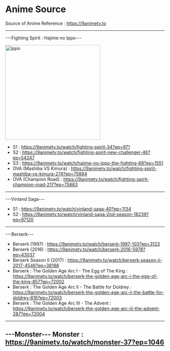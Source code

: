 # Anime Source
Source of Anime
Reference : https://9animetv.to

----------------------------------------------------------------------------------------------------
---Fighting Spirit : Hajime no Ippo---


<img src="![Volume_1](https://github.com/user-attachments/assets/dfc82243-3860-46ba-9e61-f4a771df9465)" alt="ippo" width="300"/>


* S1 : https://9animetv.to/watch/fighting-spirit-34?ep=971
* S2 : https://9animetv.to/watch/fighting-spirit-new-challenger-46?ep=54247
* S3 : https://9animetv.to/watch/hajime-no-ippo-the-fighting-68?ep=1551
* OVA (Mashiba VS Kimura) : https://9animetv.to/watch/fighting-spirit-mashiba-vs-kimura-274?ep=75884
* OVA (Champion Road) : https://9animetv.to/watch/fighting-spirit-champion-road-217?ep=75883
----------------------------------------------------------------------------------------------------
---Vinland Saga---
* S1 : https://9animetv.to/watch/vinland-saga-40?ep=1134
* S2 : https://9animetv.to/watch/vinland-saga-2nd-season-18239?ep=97120
----------------------------------------------------------------------------------------------------
---Berserk---
* Berserk (1997) : https://9animetv.to/watch/berserk-1997-103?ep=3123
* Berserk (2016) : https://9animetv.to/watch/berserk-2016-5978?ep=43037
* Berserk Season II (2017) : https://9animetv.to/watch/berserk-season-ii-2017-4546?ep=38188
* Berserk : The Golden Age Arc I - The Egg of The King : https://9animetv.to/watch/berserk-the-golden-age-arc-i-the-egg-of-the-king-857?ep=72002
* Berserk : The Golden Age Arc II - The Battle for Doldrey : https://9animetv.to/watch/berserk-the-golden-age-arc-ii-the-battle-for-doldrey-616?ep=72003
* Berserk : The Golden Age Arc III - The Advent : https://9animetv.to/watch/berserk-the-golden-age-arc-iii-the-advent-287?ep=72004
----------------------------------------------------------------------------------------------------
---Monster---
Monster : https://9animetv.to/watch/monster-37?ep=1046
----------------------------------------------------------------------------------------------------

  




